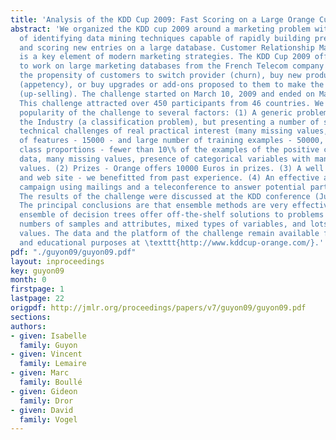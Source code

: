 ```yaml
---
title: 'Analysis of the KDD Cup 2009: Fast Scoring on a Large Orange Customer Database'
abstract: 'We organized the KDD cup 2009 around a marketing problem with the goal
  of identifying data mining techniques capable of rapidly building predictive models
  and scoring new entries on a large database. Customer Relationship Management (CRM)
  is a key element of modern marketing strategies. The KDD Cup 2009 offered the opportunity
  to work on large marketing databases from the French Telecom company Orange to predict
  the propensity of customers to switch provider (churn), buy new products or services
  (appetency), or buy upgrades or add-ons proposed to them to make the sale more profitable
  (up-selling). The challenge started on March 10, 2009 and ended on May 11, 2009.
  This challenge attracted over 450 participants from 46 countries. We attribute the
  popularity of the challenge to several factors: (1) A generic problem relevant to
  the Industry (a classification problem), but presenting a number of scientific and
  technical challenges of real practical interest (many missing values, large number
  of features - 15000 - and large number of training examples - 50000, unbalanced
  class proportions - fewer than 10\% of the examples of the positive class), noisy
  data, many missing values, presence of categorical variables with many different
  values. (2) Prizes - Orange offers 10000 Euros in prizes. (3) A well designed protocol
  and web site - we benefitted from past experience. (4) An effective advertising
  campaign using mailings and a teleconference to answer potential participants questions.
  The results of the challenge were discussed at the KDD conference (June 28, 2009).
  The principal conclusions are that ensemble methods are very effective and that
  ensemble of decision trees offer off-the-shelf solutions to problems with large
  numbers of samples and attributes, mixed types of variables, and lots of missing
  values. The data and the platform of the challenge remain available for research
  and educational purposes at \texttt{http://www.kddcup-orange.com/}.'
pdf: "./guyon09/guyon09.pdf"
layout: inproceedings
key: guyon09
month: 0
firstpage: 1
lastpage: 22
origpdf: http://jmlr.org/proceedings/papers/v7/guyon09/guyon09.pdf
sections: 
authors:
- given: Isabelle
  family: Guyon
- given: Vincent
  family: Lemaire
- given: Marc
  family: Boullé
- given: Gideon
  family: Dror
- given: David
  family: Vogel
---
```

